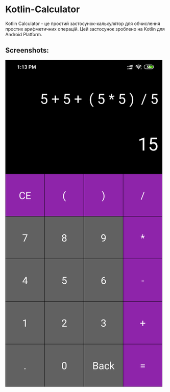 # Kotlin-Calculator
Kotlin Calculator - це простий застосунок-калькулятор для обчислення простих арифметичних операцій. Цей застосунок зроблено на Kotlin для Android Platform.

## Screenshots:
<div>
<img src="./Screenshot_2019-10-21-13-13-27-595_cdn.mykotlin.png" title="Kotlin Calculator example"/>
</div>
